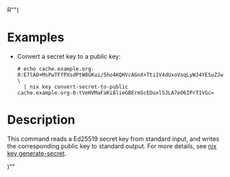 R""(

# Examples

* Convert a secret key to a public key:

  ```console
  # echo cache.example.org-0:E7lAO+MsPwTFfPXsdPtW8GKui/5ho4KQHVcAGnX+Tti1V4dUxoVoqLyWJ4YESuZJwQ67GVIksDt47og+tPVUZw== \
    | nix key convert-secret-to-public
  cache.example.org-0:tVeHVMaFaKi8lieGBErmScEOuxlSJLA7eO6IPrT1VGc=
  ```

# Description

This command reads a Ed25519 secret key from standard input, and
writes the corresponding public key to standard output. For more
details, see [nix key generate-secret](./bsd3-key-generate-secret.md).

)""
